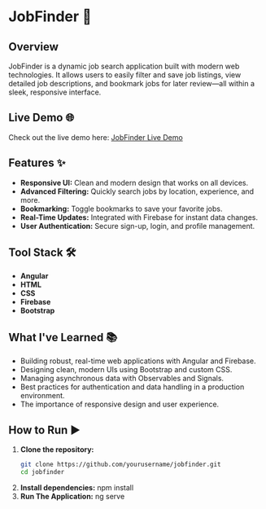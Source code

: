 # JobFinder 🚀

## Overview

JobFinder is a dynamic job search application built with modern web technologies. It allows users to easily filter and save job listings, view detailed job descriptions, and bookmark jobs for later review—all within a sleek, responsive interface.

## Live Demo 🌐

Check out the live demo here: [JobFinder Live Demo](https://jobhun-app.web.app)

## Features ✨

- **Responsive UI:** Clean and modern design that works on all devices.
- **Advanced Filtering:** Quickly search jobs by location, experience, and more.
- **Bookmarking:** Toggle bookmarks to save your favorite jobs.
- **Real-Time Updates:** Integrated with Firebase for instant data changes.
- **User Authentication:** Secure sign-up, login, and profile management.

## Tool Stack 🛠️

- **Angular**
- **HTML**
- **CSS**
- **Firebase**
- **Bootstrap**

## What I've Learned 📚

- Building robust, real-time web applications with Angular and Firebase.
- Designing clean, modern UIs using Bootstrap and custom CSS.
- Managing asynchronous data with Observables and Signals.
- Best practices for authentication and data handling in a production environment.
- The importance of responsive design and user experience.

## How to Run ▶️

1. **Clone the repository:**
   ```bash
   git clone https://github.com/yourusername/jobfinder.git
   cd jobfinder
   ```
2. **Install dependencies:**
   npm install
3. **Run The Application:**
   ng serve
